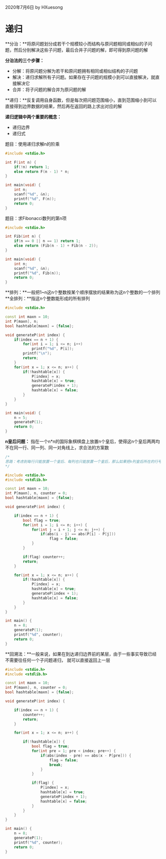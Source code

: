 2020年7月6日
by HXuesong



# 递归
**分治：**将原问题划分成若干个规模较小而结构与原问题相同或相似的子问题，然后分别解决这些子问题，最后合并子问题的解，即可得到原问题的解



**分治法的三个步骤：**
- 分解：将原问题分解为若干和原问题拥有相同或相似结构的子问题
- 解决：递归求解所有子问题。如果存在子问题的规模小到可以直接解决，就直接解决它
- 合并：将子问题的解合并为原问题的解



**递归：**反复调用自身函数，但是每次把问题范围缩小，直到范围缩小到可以直接得到边界数据的结果，然后再在返回的路上求出对应的解



**递归逻辑中两个重要的概念：**
- 递归边界
- 递归式



题目：使用递归求解n的阶乘
```c++
#include <stdio.h>

int F(int n) {
    if(!n) return 1;
    else return F(n - 1) * n;
}

int main(void) {
    int n;
    scanf("%d", &n);
    printf("%d", F(n));
    return 0;
}
```



题目：求Fibonacci数列的第n项
```c++
#include <stdio.h>

int Fib(int n) {
    if(n == 0 || n == 1) return 1;
    else return (Fib(n - 1) + Fib(n - 2));
}

int main(void) {
    int n;
    scanf("%d", &n);
    printf("%d", Fib(n));
    return 0;
}
```



**排列：**一般把1~n这n个整数按某个顺序摆放的结果称为这n个整数的一个排列
**全排列：**指这n个整数能形成的所有排列
```c++
#include <stdio.h>

const int maxn = 10;
int P[maxn], n;
bool hashtable[maxn] = {false};

void generateP(int index) {
    if(index == n + 1) {
        for(int i = 1; i <= n; i++)
            printf("%d", P[i]);
        printf("\n");
        return;
    }
    for(int x = 1; x <= n; x++) {
        if(!hashtable[x]) {
            P[index] = x;
            hashtable[x] = true;
            generateP(index + 1);
            hashtable[x] = false;
        }
    }
}

int main(void) {
    n = 5;
    generateP(1);
    return 0;
}
```



**n皇后问题：**
指在一个n\*n的国际象棋棋盘上放置n个皇后，使得这n个皇后两两均不在同一行、同一列、同一对角线上，求合法的方案数
```c++
/*
思路：考虑到每行只能放置一个皇后、每列也只能放置一个皇后，那么如果把n列皇后所在的行号依次写出那么就会是1~n的一个排列，于是就只需要枚举1~n的所有排列，查看每个排列对应的放置方案是否合法，统计其中合法的方案即可（只需要判断它们是否在同一条对角线上，不在同一行和同一列是显然的）
*/

#include <stdio.h>
#include <stdlib.h>

const int maxn = 10;
int P[maxn], n, counter = 0;
bool hashtable[maxn] = {false};

void generateP(int index) {

    if(index == n + 1) {
        bool flag = true;
        for(int i = 1; i <= n; i++) {
            for(int j = i + 1; j <= n; j++) {
                if(abs(i - j) == abs(P[i] - P[j]))
                    flag = false;
            }
        }

        if(flag) counter++;
        return;
    }

    for(int x = 1; x <= n; x++) {
        if(!hashtable[x]) {
            P[index] = x;
            hashtable[x] = true;
            generateP(index + 1);
            hashtable[x] = false;
        }
    }
}

int main() {
    n = 8;
    generateP(1);
    printf("%d", counter);
    return 0;
}
```



**回溯法：**一般来说，如果在到达递归边界前的某层，由于一些事实导致已经不需要往任何一个子问题递归， 就可以直接返回上一层
```c++
#include <stdio.h>
#include <stdlib.h>

const int maxn = 10;
int P[maxn], n, counter = 0;
bool hashtable[maxn] = {false};

void generateP(int index) {

    if(index == n + 1) {
        counter++;
        return;
    }

    for(int x = 1; x <= n; x++) {

        if(!hashtable[x]) {
            bool flag = true;
            for(int pre = 1; pre < index; pre++) {
                if(abs(index - pre) == abs(x - P[pre])) {
                    flag = false;
                    break;
                }
            }

            if(flag) {
                P[index] = x;
                hashtable[x] = true;
                generateP(index + 1);
                hashtable[x] = false;
            }
        }
    }
}

int main() {
    n = 8;
    generateP(1);
    printf("%d", counter);
    return 0;
}
```





